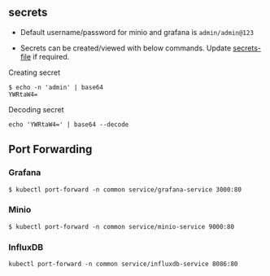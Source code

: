 ## secrets

- Default username/password for minio and grafana is `admin/admin@123`

- Secrets can be created/viewed with below commands. Update [secrets-file](https://github.com/k8-proxy/p-k8-jmeter-test-engine/blob/helm-charts/helm-charts/common-resources/templates/secrets.yaml) if required.

Creating secret
```shell
$ echo -n 'admin' | base64
YWRtaW4=
```

Decoding secret

```shell
echo 'YWRtaW4=' | base64 --decode
```

## Port Forwarding

### Grafana

```shell
$ kubectl port-forward -n common service/grafana-service 3000:80
```
### Minio

```shell
$ kubectl port-forward -n common service/minio-service 9000:80
```
### InfluxDB

```shell
kubectl port-forward -n common service/influxdb-service 8086:80
```
